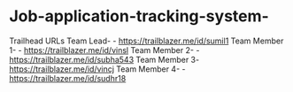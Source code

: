 # Job-application-tracking-system-
Trailhead URLs
Team Lead- - https://trailblazer.me/id/sumil1
Team Member 1- - https://trailblazer.me/id/vinsl
Team Member 2- - https://trailblazer.me/id/subha543
Team Member 3- https://trailblazer.me/id/vincj
Team Member 4- - https://trailblazer.me/id/sudhr18
